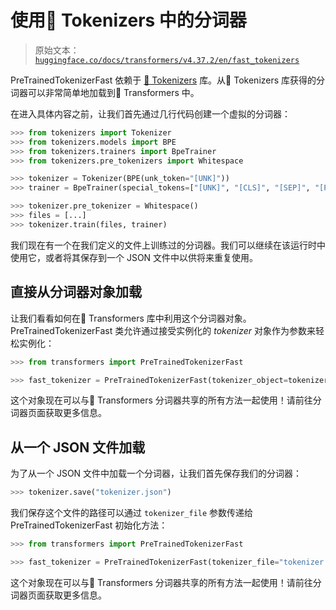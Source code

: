# 使用🤗 Tokenizers 中的分词器

> 原始文本：[`huggingface.co/docs/transformers/v4.37.2/en/fast_tokenizers`](https://huggingface.co/docs/transformers/v4.37.2/en/fast_tokenizers)

PreTrainedTokenizerFast 依赖于 [🤗 Tokenizers](https://huggingface.co/docs/tokenizers) 库。从🤗 Tokenizers 库获得的分词器可以非常简单地加载到🤗 Transformers 中。

在进入具体内容之前，让我们首先通过几行代码创建一个虚拟的分词器：

```py
>>> from tokenizers import Tokenizer
>>> from tokenizers.models import BPE
>>> from tokenizers.trainers import BpeTrainer
>>> from tokenizers.pre_tokenizers import Whitespace

>>> tokenizer = Tokenizer(BPE(unk_token="[UNK]"))
>>> trainer = BpeTrainer(special_tokens=["[UNK]", "[CLS]", "[SEP]", "[PAD]", "[MASK]"])

>>> tokenizer.pre_tokenizer = Whitespace()
>>> files = [...]
>>> tokenizer.train(files, trainer)
```

我们现在有一个在我们定义的文件上训练过的分词器。我们可以继续在该运行时中使用它，或者将其保存到一个 JSON 文件中以供将来重复使用。

## 直接从分词器对象加载

让我们看看如何在🤗 Transformers 库中利用这个分词器对象。PreTrainedTokenizerFast 类允许通过接受实例化的 *tokenizer* 对象作为参数来轻松实例化：

```py
>>> from transformers import PreTrainedTokenizerFast

>>> fast_tokenizer = PreTrainedTokenizerFast(tokenizer_object=tokenizer)
```

这个对象现在可以与🤗 Transformers 分词器共享的所有方法一起使用！请前往分词器页面获取更多信息。

## 从一个 JSON 文件加载

为了从一个 JSON 文件中加载一个分词器，让我们首先保存我们的分词器：

```py
>>> tokenizer.save("tokenizer.json")
```

我们保存这个文件的路径可以通过 `tokenizer_file` 参数传递给 PreTrainedTokenizerFast 初始化方法：

```py
>>> from transformers import PreTrainedTokenizerFast

>>> fast_tokenizer = PreTrainedTokenizerFast(tokenizer_file="tokenizer.json")
```

这个对象现在可以与🤗 Transformers 分词器共享的所有方法一起使用！请前往分词器页面获取更多信息。
